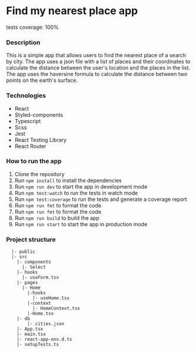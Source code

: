 # Find my nearest place app

tests coverage: 100%

### Description

This is a simple app that allows users to find the nearest place of a search by city. The app uses a json file with a list of places and their coordinates to calculate the distance between the user's location and the places in the list. The app uses the haversine formula to calculate the distance between two points on the earth's surface.

### Technologies

- React
- Styled-components
- Typescript
- Scss
- Jest
- React Testing Library
- React Router

### How to run the app

1. Clone the repository
2. Run `npm install` to install the dependencies
3. Run `npm run dev` to start the app in development mode
4. Run `npm test:watch` to run the tests in watch mode
5. Run `npm test:coverage` to run the tests and generate a coverage report
6. Run `npm run fmt` to format the code
7. Run `npm run fmt` to format the code
8. Run `npm run build` to build the app
9. Run `npm run start` to start the app in production mode

### Project structure

```
  |- public
  |- src
    |- components
      |- Select
    |- hooks
      |- useForm.tsx
    |- pages
      |- Home
        |-hooks
          |- useHome.tsx
        |-context
          |- HomeContext.tsx
        |-Home.tsx
    |- db
        |- cities.json
    |- App.tsx
    |- main.tsx
    |- react-app-env.d.ts
    |- setupTests.ts
```
